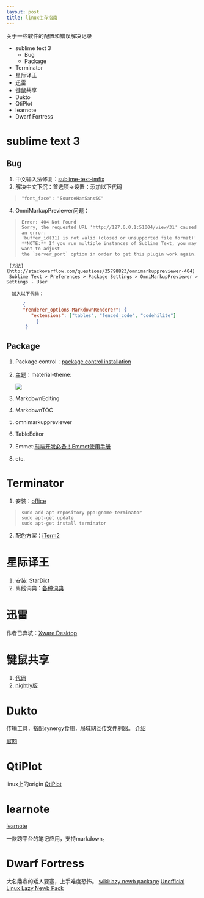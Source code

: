 ```yaml
---
layout: post
title: linux生存指南
---
```


<p class="message">
    关于一些软件的配置和错误解决记录
</p>

<!-- MarkdownTOC -->

- sublime text 3
    - Bug
    - Package
- Terminator
- 星际译王
- 迅雷
- 键鼠共享
- Dukto
- QtiPlot
- learnote
- Dwarf Fortress

<!-- /MarkdownTOC -->

# sublime text 3
## Bug
1.  中文输入法修复：[sublime-text-imfix](https://github.com/lyfeyaj/sublime-text-imfix)
2.  解决中文下沉：首选项->设置：添加以下代码
>     "font_face": "SourceHanSansSC"
4.  OmniMarkupPreviewer问题：
>     Error: 404 Not Found
>     Sorry, the requested URL 'http://127.0.0.1:51004/view/31' caused an error:
>     'buffer_id(31) is not valid (closed or unsupported file format)'
>     **NOTE:** If you run multiple instances of Sublime Text, you may want to adjust
>     the `server_port` option in order to get this plugin work again.

     [方法](http://stackoverflow.com/questions/35798823/omnimarkuppreviewer-404)
     Sublime Text > Preferences > Package Settings > OmniMarkupPreviewer > Settings - User

      加入以下代码：
```json
      {
      "renderer_options-MarkdownRenderer": {
         "extensions": ["tables", "fenced_code", "codehilite"]
           }
       }
```

## Package
1. Package control：[package control installation](https://packagecontrol.io/installation)
2. 主题：material-theme:

    ![](http://ww2.sinaimg.cn/mw690/66c92bc3gw1f8ngt4qtzaj218g0o9n6j.jpg)

3. MarkdownEditing
4. MarkdownTOC
5. omnimarkuppreviewer
6. TableEditor
7. Emmet:[前端开发必备！Emmet使用手册](http://www.w3cplus.com/tools/emmet-cheat-sheet.html)
8. etc.

# Terminator
1. 安装：[office](http://gnometerminator.blogspot.jp/p/introduction.html)
>     sudo add-apt-repository ppa:gnome-terminator
>     sudo apt-get update
>     sudo apt-get install terminator
2. 配色方案：[iTerm2](https://github.com/mbadolato/iTerm2-Color-Schemes)

# 星际译王
1. 安装: [StarDict](http://stardict-4.sourceforge.net/index_cn.php)
2. 离线词典：[各种词典](http://abloz.com/huzheng/stardict-dic/zh_CN/)

# 迅雷
作者已弃坑：[Xware Desktop](https://github.com/Xinkai/XwareDesktop)

# 键鼠共享
1. [代码](https://github.com/symless/synergy)
2. [nightly版](https://symless.com/nightly)

# Dukto
传输工具，搭配synergy食用，局域网互传文件利器。
[介绍](http://www.iplaysoft.com/dukto.html)

[官网](http://www.msec.it/blog/?page_id=556)

# QtiPlot
linux上的origin
[QtiPlot](http://www.qtiplot.com/)

# learnote
[learnote](https://leanote.com/)

一款跨平台的笔记应用，支持markdown。

# Dwarf Fortress
大名鼎鼎的矮人要塞，上手难度恐怖。
[wiki:lazy newb package](http://dwarffortresswiki.org/Utility:Lazy_Newb_Pack)
[Unofficial Linux Lazy Newb Pack](http://www.bay12forums.com/smf/index.php?PHPSESSID=86ecf689a693ec3100c23e04c2f89d4f&topic=156011.msg6784657#msg6784657)
